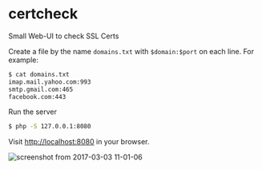 # certcheck
Small Web-UI to check SSL Certs

Create a file by the name `domains.txt` with `$domain:$port` on each line. For example:
```bash
$ cat domains.txt
imap.mail.yahoo.com:993
smtp.gmail.com:465
facebook.com:443
```

Run the server
```bash
$ php -S 127.0.0.1:8080 
```

Visit [http://localhost:8080](http://localhost:8080) in your browser.

![screenshot from 2017-03-03 11-01-06](https://cloud.githubusercontent.com/assets/1779189/23539360/cb23276a-0000-11e7-8df5-c357a0d9861b.png)
